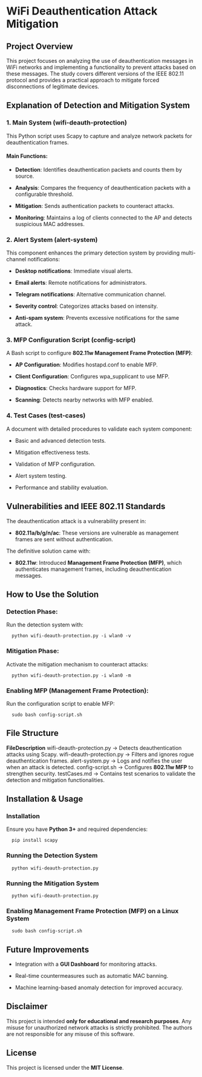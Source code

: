 WiFi Deauthentication Attack Mitigation
=======================================

Project Overview
----------------

This project focuses on analyzing the use of deauthentication messages in WiFi networks and implementing a functionality to prevent attacks based on these messages. The study covers different versions of the IEEE 802.11 protocol and provides a practical approach to mitigate forced disconnections of legitimate devices.

Explanation of Detection and Mitigation System
----------------------------------------------

### 1\. Main System (wifi-deauth-protection)

This Python script uses Scapy to capture and analyze network packets for deauthentication frames.

#### Main Functions:

*   **Detection**: Identifies deauthentication packets and counts them by source.
    
*   **Analysis**: Compares the frequency of deauthentication packets with a configurable threshold.
    
*   **Mitigation**: Sends authentication packets to counteract attacks.
    
*   **Monitoring**: Maintains a log of clients connected to the AP and detects suspicious MAC addresses.
    

### 2\. Alert System (alert-system)

This component enhances the primary detection system by providing multi-channel notifications:

*   **Desktop notifications**: Immediate visual alerts.
    
*   **Email alerts**: Remote notifications for administrators.
    
*   **Telegram notifications**: Alternative communication channel.
    
*   **Severity control**: Categorizes attacks based on intensity.
    
*   **Anti-spam system**: Prevents excessive notifications for the same attack.
    

### 3\. MFP Configuration Script (config-script)

A Bash script to configure **802.11w Management Frame Protection (MFP)**:

*   **AP Configuration**: Modifies hostapd.conf to enable MFP.
    
*   **Client Configuration**: Configures wpa\_supplicant to use MFP.
    
*   **Diagnostics**: Checks hardware support for MFP.
    
*   **Scanning**: Detects nearby networks with MFP enabled.
    

### 4\. Test Cases (test-cases)

A document with detailed procedures to validate each system component:

*   Basic and advanced detection tests.
    
*   Mitigation effectiveness tests.
    
*   Validation of MFP configuration.
    
*   Alert system testing.
    
*   Performance and stability evaluation.
    

Vulnerabilities and IEEE 802.11 Standards
-----------------------------------------

The deauthentication attack is a vulnerability present in:

*   **802.11a/b/g/n/ac**: These versions are vulnerable as management frames are sent without authentication.
    

The definitive solution came with:

*   **802.11w**: Introduced **Management Frame Protection (MFP)**, which authenticates management frames, including deauthentication messages.
    

How to Use the Solution
-----------------------

### Detection Phase:

Run the detection system with:

`   python wifi-deauth-protection.py -i wlan0 -v   `

### Mitigation Phase:

Activate the mitigation mechanism to counteract attacks:

`   python wifi-deauth-protection.py -i wlan0 -m   `

### Enabling MFP (Management Frame Protection):

Run the configuration script to enable MFP:

`   sudo bash config-script.sh   `

File Structure
--------------

**FileDescription**
wifi-deauth-protection.py -> Detects deauthentication attacks using Scapy.
wifi-deauth-protection.py -> Filters and ignores rogue deauthentication frames.
alert-system.py -> Logs and notifies the user when an attack is detected.
config-script.sh -> Configures **802.11w MFP** to strengthen security.
testCases.md -> Contains test scenarios to validate the detection and mitigation functionalities.

Installation & Usage
--------------------

### Installation

Ensure you have **Python 3+** and required dependencies:

`   pip install scapy   `

### Running the Detection System

`   python wifi-deauth-protection.py   `

### Running the Mitigation System

`   python wifi-deauth-protection.py   `

### Enabling Management Frame Protection (MFP) on a Linux System

`   sudo bash config-script.sh   `

Future Improvements
-------------------

*   Integration with a **GUI Dashboard** for monitoring attacks.
    
*   Real-time countermeasures such as automatic MAC banning.
    
*   Machine learning-based anomaly detection for improved accuracy.
    

Disclaimer
----------

This project is intended **only for educational and research purposes**. Any misuse for unauthorized network attacks is strictly prohibited. The authors are not responsible for any misuse of this software.

License
-------

This project is licensed under the **MIT License**.
